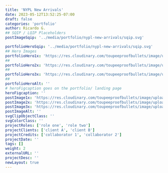 ```yaml
---
title: 'NYPL New Arrivals'
date: 2023-05-12T13:52:25-07:00
draft: false
categories: 'portfolio'
author: Ricardo G.
## SQIP / LQIP Placeholders
postImageSqip: '../media/portfolio/nypl-new-arrivals/sqip.svg'

portfolioHeroSqip: '../media/portfolio/nypl-new-arrivals/sqip.svg'
## Hero Images
portfolioHero1x: 'https://res.cloudinary.com/toupeeproofbullets/image/upload/q_auto,f_auto,w_auto/v1684519911/nypl-browse-new-arrivals/bna.webp'
##
portfolioHero2x: 'https://res.cloudinary.com/toupeeproofbullets/image/upload/q_auto,f_auto,w_auto/v1684519911/nypl-browse-new-arrivals/bna.webp'
##
portfolioHero3x: 'https://res.cloudinary.com/toupeeproofbullets/image/upload/q_auto,f_auto,w_auto/v1684519911/nypl-browse-new-arrivals/bna.webp'
##
portfolioHeroAlt: ''
# heroFigcaption goes on the portfolio/ landing page
heroFigcaption: ''
postImage1x: 'https://res.cloudinary.com/toupeeproofbullets/image/upload/q_auto,f_auto,w_auto/v1684521944/nypl-browse-new-arrivals/bnaPostImage.webp'
postImage2x: 'https://res.cloudinary.com/toupeeproofbullets/image/upload/q_auto,f_auto,w_auto/v1684521944/nypl-browse-new-arrivals/bnaPostImage.webp'
postImage3x: 'https://res.cloudinary.com/toupeeproofbullets/image/upload/q_auto,f_auto,w_auto/v1684521944/nypl-browse-new-arrivals/bnaPostImage.webp'
postImageAlt: ''
svgClipObjectClass: ''
svgColorClass: ''
projectRoles: ['role one', 'role two']
projectClients: ['client A', 'client B']
projectCredits: ['collaborator 1', 'collaborator 2']
projectDate: ''
tags: []
weight: 2
externalURL: ''
projectDesc: ''
newLayout: true
---
```

